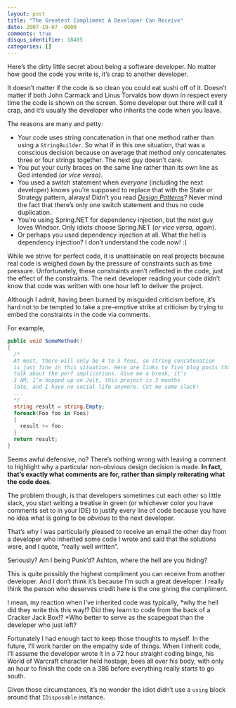 ```yaml
---
layout: post
title: "The Greatest Compliment A Developer Can Receive"
date: 2007-10-07 -0800
comments: true
disqus_identifier: 18405
categories: []
---
```

Here’s the dirty little secret about being a software developer. No
matter how good the code you write is, it’s crap to another developer.

It doesn’t matter if the code is so clean you could eat sushi off of it.
Doesn’t matter if both John Carmack and Linus Torvalds bow down in
respect every time the code is shown on the screen. Some developer out
there will call it crap, and it’s usually the developer who inherits the
code when you leave.

The reasons are many and petty:

-   Your code uses string concatenation in that one method rather than
    using a `StringBuilder`. So what if in this one situation, that was
    a conscious decision because on average that method only
    concatenates three or four strings together. The next guy doesn’t
    care.
-   You put your curly braces on the same line rather than its own line
    as God intended (*or vice versa)*.
-   You used a switch statement when *everyone* (including the next
    developer) knows you’re supposed to replace that with the State or
    Strategy pattern, always! Didn’t you read *[Design
    Patterns](http://www.amazon.com/gp/product/0201633612?ie=UTF8&tag=youvebeenhaac-20&linkCode=as2&camp=1789&creative=9325&creativeASIN=0201633612 "Gang of Four Design Patterns")*?
    Never mind the fact that there’s only one switch statement and thus
    no code duplication.
-   You’re using Spring.NET for dependency injection, but the next guy
    loves Windsor. Only idiots choose Spring.NET (*or vice versa,
    again*).
-   Or perhaps you used dependency injection at all. What the hell is
    dependency injection? I don’t understand the code now! :(

While we strive for perfect code, it is unattainable on real projects
because real code is weighed down by the pressure of constraints such as
time pressure. Unfortunately, these constraints aren’t reflected in the
code, just the effect of the constraints. The next developer reading
your code didn’t know that code was written with one hour left to
deliver the project.

Although I admit, having been burned by misguided criticism before, it’s
hard not to be tempted to take a pre-emptive strike at criticism by
trying to embed the constraints in the code via comments.

For example,

```csharp
public void SomeMethod()
{
  /*
  At most, there will only be 4 to 5 foos, so string concatenation 
  is just fine in this situation. Here are links to five blog posts that 
  talk about the perf implications. Give me a break, it’s 
  3 AM, I’m hopped up on Jolt, this project is 3 months
  late, and I have no social life anymore. Cut me some slack!
  ...
  */
  string result = string.Empty;
  foreach(Foo foo in Foos)
  {
    result += foo;
  }
  return result;
}
```

Seems awful defensive, no? There’s nothing wrong with leaving a comment
to highlight why a particular non-obvious design decision is made. **In
fact, that’s exactly what comments are for, rather than simply
reiterating what the code does**.

The problem though, is that developers sometimes cut each other so
little slack, you start writing a treatise in green (or whichever color
you have comments set to in your IDE) to justify every line of code
because you have no idea what is going to be *obvious* to the next
developer.

That’s why I was particularly pleased to receive an email the other day
from a developer who inherited some code I wrote and said that the
solutions were, and I quote, “really well written”.

Seriously? Am I being Punk’d? Ashton, where the hell are you hiding?

This is quite possibly the highest compliment you can receive from
another developer. And I don’t think it’s because I’m such a great
developer. I really think the person who deserves credit here is the one
giving the compliment.

I mean, my reaction when I’ve inherited code was typically, *why the
hell did they write this this way!? Did they learn to code from the back
of a Cracker Jack Box!? *Who better to serve as the scapegoat than the
developer who just left?

Fortunately I had enough tact to keep those thoughts to myself. In the
future, I’ll work harder on the empathy side of things. When I inherit
code, I’ll assume the developer wrote it in a 72 hour straight coding
binge, his World of Warcraft character held hostage, bees all over his
body, with only an hour to finish the code on a 386 before everything
really starts to go south.

Given those circumstances, it’s no wonder the idiot didn’t use a `using`
block around that `IDisposable` instance.

